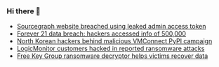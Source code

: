 ### Hi there 👋

<!--START_SECTION:feed-->
* [Sourcegraph website breached using leaked admin access token](https://www.bleepingcomputer.com/news/security/sourcegraph-website-breached-using-leaked-admin-access-token/)
* [Forever 21 data breach: hackers accessed info of 500,000](https://www.bleepingcomputer.com/news/security/forever-21-data-breach-hackers-accessed-info-of-500-000/)
* [North Korean hackers behind malicious VMConnect PyPI campaign](https://www.bleepingcomputer.com/news/security/north-korean-hackers-behind-malicious-vmconnect-pypi-campaign/)
* [LogicMonitor customers hacked in reported ransomware attacks](https://www.bleepingcomputer.com/news/security/logicmonitor-customers-hacked-in-reported-ransomware-attacks/)
* [Free Key Group ransomware decryptor helps victims recover data](https://www.bleepingcomputer.com/news/security/free-key-group-ransomware-decryptor-helps-victims-recover-data/)
<!--END_SECTION:feed-->

<!--
**frankenk/frankenk** is a ✨ _special_ ✨ repository because its `README.md` (this file) appears on your GitHub profile.

Here are some ideas to get you started:

- 🔭 I’m currently working on ...
- 🌱 I’m currently learning ...
- 👯 I’m looking to collaborate on ...
- 🤔 I’m looking for help with ...
- 💬 Ask me about ...
- 📫 How to reach me: ...
- 😄 Pronouns: ...
- ⚡ Fun fact: ...
-->




